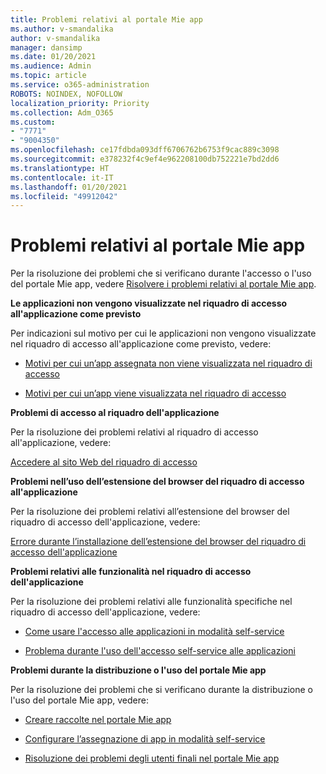 ```yaml
---
title: Problemi relativi al portale Mie app
ms.author: v-smandalika
author: v-smandalika
manager: dansimp
ms.date: 01/20/2021
ms.audience: Admin
ms.topic: article
ms.service: o365-administration
ROBOTS: NOINDEX, NOFOLLOW
localization_priority: Priority
ms.collection: Adm_O365
ms.custom:
- "7771"
- "9004350"
ms.openlocfilehash: ce17fdbda093dff6706762b6753f9cac889c3098
ms.sourcegitcommit: e378232f4c9ef4e962208100db752221e7bd2dd6
ms.translationtype: HT
ms.contentlocale: it-IT
ms.lasthandoff: 01/20/2021
ms.locfileid: "49912042"
---
```

# <a name="myapps-portal-issues"></a>Problemi relativi al portale Mie app

Per la risoluzione dei problemi che si verificano durante l'accesso o l'uso del portale Mie app, vedere [Risolvere i problemi relativi al portale Mie app](https://docs.microsoft.com/azure/active-directory/user-help/my-apps-portal-end-user-troubleshoot).

**Le applicazioni non vengono visualizzate nel riquadro di accesso all'applicazione come previsto**

Per indicazioni sul motivo per cui le applicazioni non vengono visualizzate nel riquadro di accesso all'applicazione come previsto, vedere:

- [Motivi per cui un’app assegnata non viene visualizzata nel riquadro di accesso](https://docs.microsoft.com/azure/active-directory/application-access-panel-unexpected-application-not-appearing/)
     
- [Motivi per cui un’app viene visualizzata nel riquadro di accesso](https://docs.microsoft.com/azure/active-directory/application-access-panel-unexpected-application-appears/)

**Problemi di accesso al riquadro dell'applicazione**

Per la risoluzione dei problemi relativi al riquadro di accesso all'applicazione, vedere:

[Accedere al sito Web del riquadro di accesso](https://docs.microsoft.com/azure/active-directory/manage-apps/application-sign-in-other-problem-access-panel)

**Problemi nell’uso dell’estensione del browser del riquadro di accesso all'applicazione**

Per la risoluzione dei problemi relativi all’estensione del browser del riquadro di accesso dell'applicazione, vedere:

[Errore durante l’installazione dell’estensione del browser del riquadro di accesso dell'applicazione](https://docs.microsoft.com/azure/active-directory/application-access-panel-extension-problem-installing/)

**Problemi relativi alle funzionalità nel riquadro di accesso dell'applicazione**

Per la risoluzione dei problemi relativi alle funzionalità specifiche nel riquadro di accesso dell'applicazione, vedere:

- [Come usare l'accesso alle applicazioni in modalità self-service](https://docs.microsoft.com/azure/active-directory/manage-apps/access-panel-manage-self-service-access) 

- [Problema durante l'uso dell'accesso self-service alle applicazioni](https://docs.microsoft.com/azure/active-directory/manage-apps/access-panel-manage-self-service-access)
    
**Problemi durante la distribuzione o l'uso del portale Mie app**

Per la risoluzione dei problemi che si verificano durante la distribuzione o l'uso del portale Mie app, vedere:

- [Creare raccolte nel portale Mie app](https://docs.microsoft.com/azure/active-directory/manage-apps/access-panel-collections) 
    
- [Configurare l’assegnazione di app in modalità self-service](https://docs.microsoft.com/azure/active-directory/manage-apps/manage-self-service-access)
     
- [Risoluzione dei problemi degli utenti finali nel portale Mie app](https://docs.microsoft.com/azure/active-directory/user-help/my-apps-portal-end-user-troubleshoot)



